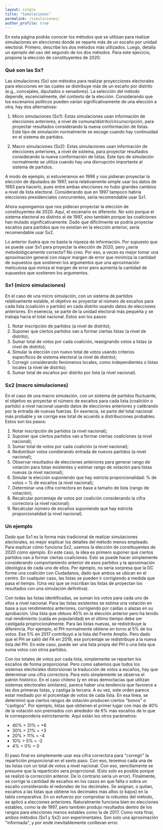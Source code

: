 ```yaml
---
layout: single
title: "Simulaciones"
permalink: /simulaciones/
author_profile: true
---
```


En esta página podrás conocer los métodos que se utilizan para realizar simulaciones en elecciones donde se reparte más de un escaño por unidad electoral. Primero, describe los dos métodos más utilizados. Luego, detalla un ejemplo del uso del segundo de los dos métodos. Para este ejercicio, propone la elección de constituyentes de 2020.


### Qué son las Sx?

Las simulaciones (Sx) son métodos para realizar proyecciones electorales para elecciones en las cuales se distribuye más de un escaño por distrito (e.g., concejales, diputados o senadores). La selección del método depende, escencialmente, del contexto de la elección. Considerando que los escenarios políticos pueden varían significativamente de una elección a otra, hay dos alternativas:

1. Micro simulaciones (Sx1): Estas simulaciones usan información de elecciones anteriores, a nivel de comuna/distrito/circunscripción, para proyectar resultados considerando la nueva conformación de listas. Este tipo de simulación normalmente se escoge cuando hay continuidad en el sistema de partidos.

2. Macro simulaciones (Sx2): Estas simulaciones usan información de elecciones anteriores, a nivel de sistema, para proyectar resultados considerando la nueva conformación de listas. Este tipo de simulación normalmente se utiliza cuando hay una disrrupción importante al sistema de partidos.

A modo de ejemplo, si estuvieramos en 1996 y nos pidieran proyectar la elección de diputados de 1997, sería relativamente simple usar los datos de 1993 para hacerlo, pues entre ambas elecciones no hubo grandes cambios a nivel de lista electoral. Considerando que en 1997 tampoco habría elecciones presidenciales concurrentes, sería recomendable usar Sx1.

Ahora supongamos que nos pidieran proyectar la elección de constituyentes de 2020. Aquí, el escenario es diferente. No solo porque el sistema electoral es distinto al de 1997, sino también porque las coaliciones han mutado significativamente. Dado que difícilmente se podría proyectar escaños para partidos que no existían en la elección anterior, sería recomendable usar Sx2.

Lo anterior ilustra que no basta la riqueza de información. Por supuesto que se puede usar Sx1 para proyectar la elección de 2020, pero ¿sería metodológicamente correcto? No creo. Por eso, a veces es mejor tomar una aproximación general con mayor margen de error que minimiza la cantidad de supuestos que sostienen los argumentos que una aproximación meticulosa que miniza el margen de error pero aumenta la cantidad de supuestos que sostienen los argumentos.


### Sx1 (micro simulaciones)

En el caso de una micro simulación, con un sistema de partidos relativamente estable, el objetivo es proyectar el número de escaños para cada lista (coalición o partido) en cada distrito usando datos de elecciones anteriores. En esenecia, se parte de la unidad electoral más pequeña y se trabaja hacia el total nacional. Estos son los pasos:

1. Notar inscripción de partidos (a nivel de distrito);
2. Suponer que ciertos partidos van a formar ciertas listas (a nivel de distrito);
3. Sumar total de votos por cada coalición, reasignando votos a listas (a nivel de distrito);
4. Simular la elección con nuevo total de votos usando criterios específicos de sistema electoral (a nivel de distrito);
5. Corregir considerando fenómenos locales, como independientes o listas locales (a nivel de distrito);
6. Sumar total de escaños por distrito por lista (a nivel nacional).


### Sx2 (macro simulaciones)

En el caso de una macro simulación, con un sistema de partidos fluctuante, el objetivo es proyectar el número de escaños para cada lista (coalición o partido) a nivel nacional usando datos de elecciones anteriores y calibrando por la entrada de nuevas fuerzas. En esenecia, se parte del total nacional más probable y se corrige ese total de acuerdo a distribuciones probables. Estos son los pasos:

1. Notar inscripción de partidos (a nivel nacional);
2. Suponer que ciertos partidos van a formar ciertas coaliciones (a nivel nacional);
3. Sumar total de votos por cada coalición (a nivel nacional);
4. Redistribuir votos condierando entrada de nuevos partidos (a nivel nacional);
5. Observar resultados de elecciones anteriores para generar rango de votación para listas existentes y estimar rango de votación para listas nuevas (a nivel nacional);
6. Simular la elección suponiendo que hay estricta proporcionalidad: % de votos = % de escaños (a nivel nacional);
7. Determinar una cifra correctora en base a tamaño de lista (rango de votación);
8. Recalcular porcentaje de votos por coalición considerando la cifra correctora (a nivel nacional);
9. Recalcular número de escaños suponiendo que hay estricta proporcionalidad (a nivel nacional).


### Un ejemplo

Dado que Sx1 es la forma más tradicional de realizar simulaciones electorales, es mejor explicar los detalles del método menos empleado. Para explicar cómo funciona Sx2, usemos la elección de constituyentes de 2020 como ejemplo. En este caso, la idea es primero suponer que ciertos partidos van a formar ciertas coaliciones. Esto se puede hacer simplemente considerando comportamiento anterior de esos partidos y la aproximación ideológica de cada uno de ellos. Por ejemplo, no sería sorpresa que la DC forme una coalición con Ciudadanos, dado que ambos se ubican en el centro. En cualquier caso, las listas se pueden ir corrigiendo a medida que pasa el tiempo. (Una vez que se inscriban las listas de proyectan los resultados con una simulación definitiva).

Con todas las listas identificadas, se suman los votos para cada uno de ellos a nivel nacional. Para las listas existentes se estima una votación en base a sus rendimientos anteriores, corrigiendo por caídas o alazas en su aprobación. Una lista que obtuvo 40% en la elección anterior pero ha tenido mal rendimiento (caída en popularidad) en el último tiempo debe ser castigada proprocionalmente. Para las listas nuevas, se redistribuye la diferencia. Por ejemplo, el PH normalmente obtiene en torno al 5% de los votos. Ese 5% en 2017 contribuyó a la lista del Frente Amplio. Pero dado que el PH se salió del FA en 2019, ese porcentaje se redistribuye a la nueva lista del PH. En este caso, puede ser una lista propia del PH o una lista que suma votos con otros partidos.

Con los totales de votos por cada lista, simplemente se reparten los escaños de forma proporcional. Pero como sabemos que todos los sistemas electorales distorsionan la traducción de votos a escaños, hay que determinar una cifra correctora. Para esto simplemente se observa el patrón histórico. En el caso chileno (y en otras democtacias que utilizan sistemas electorales similares), parece haber una tendencia que favorece a las dos primeras listas, y castiga la tercera. A su vez, este orden parece estar mediado por el porcentaje de votos de cada lista. En esa línea, se determinó que ciertos rangos de votación producen ciertos "bonos" o "castigos". Por ejemplo, listas que obtienen el primer lugar con más de 40% de la votación son premiados con alrededor de 6% más escaños de lo que le correspondería estrictamente. Aquí están los otros parámetros:

- 40% > 31%	= +6
- 30% > 21%	= +3
- 20% > 11%	= -4
- 10% > 5%	= -2
-  4% > 0%	=  0

El paso final es simplemente usar esa cifra correctora para "corregir" la repartición proporcional en el sexto paso. Con eso, tenemos cada una de las listas con un total de votos a nivel nacional. Con eso, sencillamente se presume que la repartición sera proprrcional. (Esto solo es posible porque se realizó la corrección anterior. De lo contrario sería un error). Finalmente, se corrige la cantidad de escaños en los casos en que falta o sobra un escaño considerando el redondeo de los decimales. Se asignan, o quitan, escaños a las listas que obtiene los decimales más altos (o bajos) en la tabla comparativa. En un esfuerzo por comprobar la robustez del método, se aplicó a elecciones anteriores. Naturalmente funciona bien en elecciones estables, como la de 1997, pero también produjo resultados dentro de los rangos para elecciones menos estables como la de 2017. Como nota final, ambos métodos (Sx1 y Sx2) son experimentales. Son solo una aproximación "informada", y por ende inevitablemente conllevan error.
